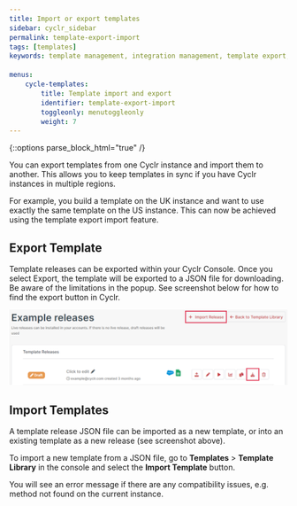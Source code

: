 ```yaml
---
title: Import or export templates
sidebar: cyclr_sidebar
permalink: template-export-import
tags: [templates]
keywords: template management, integration management, template export, template import

menus:
    cycle-templates:
        title: Template import and export
        identifier: template-export-import
        toggleonly: menutoggleonly
        weight: 7
---
```

{::options parse_block_html="true" /}
<section class="card">
You can export templates from one Cyclr instance and import them to another. This allows you to keep templates in sync if you have Cyclr instances in multiple regions.

For example, you build a template on the UK instance and want to use exactly the same template on the US instance. This can now be achieved using the template export import feature.

Export Template
---------------

Template releases can be exported within your Cyclr Console. Once you select Export, the template will be exported to a JSON file for downloading. Be aware of the limitations in the popup. See screenshot below for how to find the export button in Cyclr.

![A screenshot of the template release screen with the import and export buttons highlighted.](./images/template-export.png)


Import Templates
----------------

A template release JSON file can be imported as a new template, or into an existing template as a new release (see screenshot above). 

To import a new template from a JSON file, go to **Templates** > **Template Library** in the console and select the **Import Template** button.

You will see an error message if there are any compatibility issues, e.g. method not found on the current instance.

</section>
